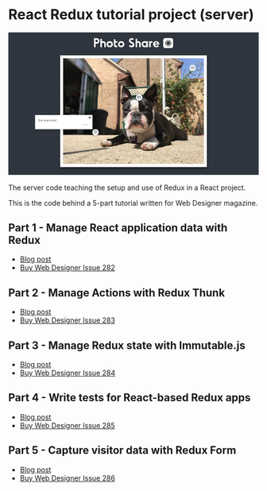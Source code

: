 # React Redux tutorial project (server)

![Example screenshot][example screenshot]

The server code teaching the setup and use of Redux in a React project.

This is the code behind a 5-part tutorial written for Web Designer magazine.

## Part 1 - Manage React application data with Redux

- [Blog post][1 - blog post]
- [Buy Web Designer Issue 282][1 - web designer]

## Part 2 - Manage Actions with Redux Thunk

- [Blog post][2 - blog post]
- [Buy Web Designer Issue 283][2 - web designer]

## Part 3 - Manage Redux state with Immutable.js

- [Blog post][3 - blog post]
- [Buy Web Designer Issue 284][3 - web designer]

## Part 4 - Write tests for React-based Redux apps

- [Blog post][4 - blog post]
- [Buy Web Designer Issue 285][4 - web designer]

## Part 5 - Capture visitor data with Redux Form

- [Blog post][5 - blog post]
- [Buy Web Designer Issue 286][5 - web designer]

[1 - blog post]: http://mattcrouch.github.io/blog/2018/12/manage-react-application-data-with-redux/
[1 - web designer]: https://www.myfavouritemagazines.co.uk/web-designer-print-back-issues/web-designer-issue-282/
[2 - blog post]: http://mattcrouch.github.io/blog/2019/01/javascript-2019-redux-thunk/
[2 - web designer]: https://www.myfavouritemagazines.co.uk/web-designer-print-back-issues/web-designer-issue-283/
[3 - blog post]: http://mattcrouch.github.io/blog/2019/02/manage-redux-state-with-immutable-js/
[3 - web designer]: https://www.myfavouritemagazines.co.uk/web-designer-print-back-issues/web-designer-issue-284/
[4 - blog post]: http://mattcrouch.github.io/blog/2019/03/write-tests-for-react-based-redux-apps/
[4 - web designer]: https://www.myfavouritemagazines.co.uk/web-designer-print-back-issues/web-designer-issue-285/
[5 - blog post]: http://mattcrouch.github.io/blog/2019/04/capture-data-with-redux-form/
[5 - web designer]: https://www.myfavouritemagazines.co.uk/web-designer-print-back-issues/web-designer-issue-286/
[example screenshot]: screenshot.png
